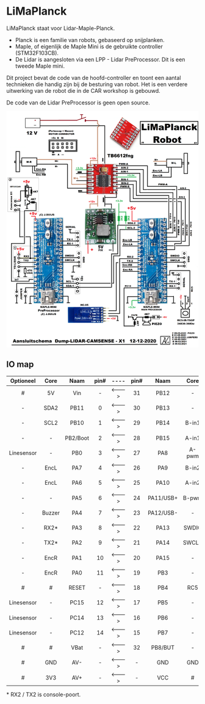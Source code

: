 # LiMaPlanck

LiMaPlanck staat voor Lidar-Maple-Planck.

* Planck is een familie van robots, gebaseerd op snijplanken.
* Maple, of eigenlijk de Maple Mini is de gebruikte controller (STM32F103CB).
* De Lidar is aangesloten via een LPP - Lidar PreProcessor. Dit is een tweede Maple mini.

Dit project bevat de code van de hoofd-controller en toont een aantal technieken die handig zijn bij de besturing van robot.
Het is een verdere uitwerking van de robot die in de CAR workshop is gebouwd.

De code van de Lidar PreProcessor is geen open source.

![Het aansluitschema](Lidar-x1-2-STM32schema.png)


## IO map

Optioneel   | Core   | Naam      | pin#   | ----   | pin#   | Naam      | Core   | optioneel    |
:---:       | :---:  | :---:     | :---:  | :---:  | :---:  | :---:     | :---:  | :---:        |
 \#         | 5V     | Vin       | \-     | <--->  | 31     | PB12      | \-     | \-           |
 \-         | SDA2   | PB11      | 0      | <--->  | 30     | PB13      | \-     | \-           |
 \-         | SCL2   | PB10      | 1      | <--->  | 29     | PB14      | B-in1  | \-           |
 \-         | \-     | PB2/Boot  | 2      | <--->  | 28     | PB15      | A-in1  | \-           |
 Linesensor | \-     | PB0       | 3      | <--->  | 27     | PA8       | A-pwm  | \-           |
 \-         | EncL   | PA7       | 4      | <--->  | 26     | PA9       | B-in2  | \-           |
 \-         | EncL   | PA6       | 5      | <--->  | 25     | PA10      | A-in2  | \-           |
 \-         | \-     | PA5       | 6      | <--->  | 24     | PA11/USB+ | B-pwm  | \-           |
 \-         | Buzzer | PA4       | 7      | <--->  | 23     | PA12/USB- | \-     | \-           |
 \-         | RX2*   | PA3       | 8      | <--->  | 22     | PA13      | SWDIO  | \-           |
 \-         | TX2*   | PA2       | 9      | <--->  | 21     | PA14      | SWCLK  | \-           |
 \-         | EncR   | PA1       | 10     | <--->  | 20     | PA15      | \-     | \-           |
 \-         | EncR   | PA0       | 11     | <--->  | 19     | PB3       | \-     | \Linesensor  |
 \#         | \#     | RESET     | \-     | <--->  | 18     | PB4       | RC5    | \-           |
 Linesensor | \-     | PC15      | 12     | <--->  | 17     | PB5       | \-     | Servo        |
 Linesensor | \-     | PC14      | 13     | <--->  | 16     | PB6       | \-     | TX1          |
 Linesensor | \-     | PC12      | 14     | <--->  | 15     | PB7       | \-     | RX1          |
 \#         | \#     | VBat      | \-     | <--->  | 32     | PB8/BUT   | \-     | \-           |
 \#         | GND    | AV-       | \-     | <--->  | \-     | GND       | GND    | \#           |
 \#         | 3V3    | AV+       | \-     | <--->  | \-     | VCC       | \#     | \#           |


\* RX2 / TX2 is console-poort.